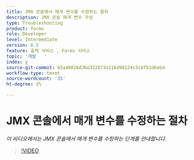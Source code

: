 ```yaml
---
title: JMX 콘솔에서 매개 변수를 수정하는 절차
description: JMX 콘솔 매개 변수 구성
type: Troubleshooting
product: forms
role: Developer
level: Intermediate
version: 6.5
feature: 출력 서비스 , Forms 서비스
topic: '개발   '
index: y
source-git-commit: 65a40826d3be322673e116d98124c3cbfb1d6eb4
workflow-type: tm+mt
source-wordcount: '35'
ht-degree: 2%

---
```



# JMX 콘솔에서 매개 변수를 수정하는 절차

*이 비디오에서는 JMX 콘솔에서 매개 변수를 수정하는 단계를 안내합니다.*

>[!VIDEO](https://video.tv.adobe.com/v/335554?quality=9&learn=on)

